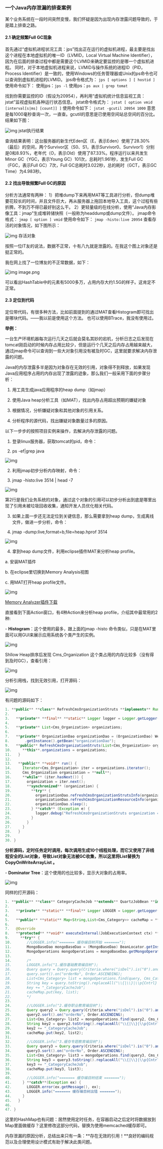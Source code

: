 ### 一个Java内存泄漏的排查案例

某个业务系统在一段时间突然变慢，我们怀疑是因为出现内存泄露问题导致的，于是踏上排查之路。

#### 2.1 确定频繁Full GC现象

首先通过“虚拟机进程状况工具：jps”找出正在运行的虚拟机进程，最主要是找出这个进程在本地虚拟机的唯一ID（LVMID，Local Virtual Machine Identifier），因为在后面的排查过程中都是需要这个LVMID来确定要监控的是哪一个虚拟机进程。
同时，对于本地虚拟机进程来说，LVMID与操作系统的进程ID（PID，Process Identifier）是一致的，使用Windows的任务管理器或Unix的ps命令也可以查询到虚拟机进程的LVMID。
jps命令格式为：
`jps [ options ] [ hostid ]`
使用命令如下：
使用jps：`jps -l`
使用ps：`ps aux | grep tomat`

找到你需要监控的ID（假设为20954），再利用“虚拟机统计信息监视工具：jstat”监视虚拟机各种运行状态信息。
jstat命令格式为：
`jstat [ option vmid [interval[s|ms] [count]] ]`
使用命令如下：
`jstat -gcutil 20954 1000`
意思是每1000毫秒查询一次，一直查。gcutil的意思是已使用空间站总空间的百分比。
结果如下图：

![img](image/164263a7ef98afcd) jstat执行结果

查询结果表明：这台服务器的新生代Eden区（E，表示Eden）使用了28.30%（最后）的空间，两个Survivor区（S0、S1，表示Survivor0、Survivor1）分别是0和8.93%，老年代（O，表示Old）使用了87.33%。程序运行以来共发生Minor GC（YGC，表示Young GC）101次，总耗时1.961秒，发生Full GC（FGC，表示Full GC）7次，Full GC总耗时3.022秒，总的耗时（GCT，表示GC Time）为4.983秒。

#### 2.2 找出导致频繁Full GC的原因

分析方法通常有两种：
1）把堆dump下来再用MAT等工具进行分析，但dump堆要花较长的时间，并且文件巨大，再从服务器上拖回本地导入工具，这个过程有些折腾，不到万不得已最好别这么干。
2）更轻量级的在线分析，使用“Java内存影像工具：jmap”生成堆转储快照（一般称为headdump或dump文件）。
jmap命令格式：
`jmap [ option ] vmid`
使用命令如下：
`jmap -histo:live 20954`
查看存活的对象情况，如下图所示：

![img](image/164263a7ef7d7418-1718845898020) 存活对象

按照一位IT友的说法，数据不正常，十有八九就是泄露的。在我这个图上对象还是挺正常的。

我在网上找了一位博友的不正常数据，如下：

![img](image/164263a7ef8ccb83) image.png

可以看出HashTable中的元素有5000多万，占用内存大约1.5G的样子。这肯定不正常。

#### 2.3 定位到代码

定位带代码，有很多种方法，比如前面提到的通过MAT查看Histogram即可找出是哪块代码。——我以前是使用这个方法。 也可以使用BTrace，我没有使用过。

**举例：**



一台生产环境机器每次运行几天之后就会莫名其妙的宕机，分析日志之后发现在tomcat刚启动的时候内存占用比较少，但是运行个几天之后内存占用越来越大，通过jmap命令可以查询到一些大对象引用没有被及时GC，这里就要求解决内存泄露的问题。



Java的内存泄露多半是因为对象存在无效的引用，对象得不到释放，如果发现Java应用程序占用的内存出现了泄露的迹象，那么我们一般采用下面的步骤分析：

1. 用工具生成java应用程序的heap dump（如jmap）

2. 使用Java heap分析工具（如MAT），找出内存占用超出预期的嫌疑对象

3. 根据情况，分析嫌疑对象和其他对象的引用关系。

4. 分析程序的源代码，找出嫌疑对象数量过多的原因。



以下一步步的按照项目实例来操作，去解决内存泄露的问题。

1. 登录linux服务器，获取tomcat的pid，命令：

1. ps -ef|grep java 

![img](https://img-blog.csdn.net/20160907153739493)





2. 利用jmap初步分析内存映射，命令：

1. jmap -histo:live 3514 | head -7 

![img](image/20160907162814112)

第2行是我们业务系统的对象，通过这个对象的引用可以初步分析出到底是哪里出现了引用未被垃圾回收收集，通知开发人员优化相关代码。



3. 如果上面一步还无法定位到关键信息，那么需要拿到heap dump，生成离线文件，做进一步分析，命令：



1. jmap -dump:live,format=b,file=heap.hprof 3514 

![img](image/20160907162941232)



4. 拿到heap dump文件，利用eclipse插件MAT来分析heap profile。

a. 安装MAT插件

b. 在eclipse里切换到Memory Analysis视图

c. 用MAT打开heap profile文件。

![img](image/20160907163118749)

[Memory Analyzer插件下载](http://www.eclipse.org/mat/downloads.php)

直接看到下面Action窗口，有4种Action来分析heap profile，介绍其中最常用的2种:

\- **Histogram**：这个使用的最多，跟上面的jmap -histo 命令类似，只是在MAT里面可以用GUI来展示应用系统各个类产生的实例。

![img](image/20160907163309052)

Shllow Heap排序后发现 Cms_Organization 这个类占用的内存比较多（没有得到及时GC），查看引用：

![img](image/20160907163424065)

分析引用栈，找到无效引用，打开源码：

![img](image/20160907163540520)

有问题的源码如下：



```java
1. **public** **class** RefreshCmsOrganizationStruts **implements** Runnable{ 
2.  
3.   **private** **final** **static** Logger logger = Logger.getLogger(RefreshCmsOrganizationStruts.**class**); 
4.    
5.   **private** List<Cms_Organization> organizations; 
6.  
7.   **private** OrganizationDao organizationDao = (OrganizationDao) WebContentBean 
8. ​      .getInstance().getBean("organizationDao"); 
9.   **public** RefreshCmsOrganizationStruts(List<Cms_Organization> organizations) { 
10. ​    **this**.organizations = organizations; 
11.   } 
12.  
13.   **public** **void** run() { 
14. ​    Iterator<Cms_Organization> iter = organizations.iterator(); 
15. ​    Cms_Organization organization = **null**; 
16. ​    **while** (iter.hasNext()) { 
17. ​      organization = iter.next(); 
18. ​      **synchronized** (organization) { 
19. ​        **try** { 
20. ​          organizationDao.refreshCmsOrganizationStrutsInfo(organization.getOrgaId()); 
21. ​          organizationDao.refreshCmsOrganizationResourceInfo(organization.getOrgaId()); 
22. ​          organizationDao.sleep(); 
23. ​        } **catch** (Exception e) { 
24. ​          logger.debug("RefreshCmsOrganizationStruts organization = " + organization.getOrgaId(), e); 
25. ​        } 
26. ​      } 
27. ​    } 
28.   } 
29.  
30. } 
```

**分析源码，定时任务定时调用，每次调用生成10个线程处理，而它又使用了非线程安全的List对象，导致List对象无法被GC收集，所以这里将List替换为CopyOnWriteArrayList 。**



\- **Dominator Tree**：这个使用的也比较多，显示大对象的占用率。

![img](image/20160907164212086)

同样的打开源码：



```java
1. **public** **class** CategoryCacheJob **extends** QuartzJobBean **implements** StatefulJob { 
2.    
3.   **private** **static** **final** Logger LOGGER = Logger.getLogger(CategoryCacheJob.**class**); 
4.    
5.   **public** **static** Map<String,List<Cms_Category>> cacheMap = **new** java.util.HashMap<String,List<Cms_Category>>(); 
6.  
7.   @Override 
8.   **protected** **void** executeInternal(JobExecutionContext ctx) **throws** JobExecutionException { 
9. ​    **try** { 
10. ​      //LOGGER.info("======= 缓存编目树开始 ======="); 
11. ​      MongoBaseDao mongoBaseDao = (MongoBaseDao) BeanLocator.getInstance().getBean("mongoBaseDao"); 
12. ​      MongoOperations mongoOperations = mongoBaseDao.getMongoOperations(); 
13. ​       
14. ​      /* 
15. ​      LOGGER.info("1.缓存基础教育编目树"); 
16. ​      Query query = Query.query(Criteria.where("isDel").is("0").and("categoryType").is("F")); 
17. ​      query.sort().on("orderNo", Order.ASCENDING); 
18. ​      List<Cms_Category> list = mongoOperations.find(query, Cms_Category.class); 
19. ​      String key = query.toString().replaceAll("\\{|\\}|\\p{Cntrl}|\\p{Space}", ""); 
20. ​      key += "_CategoryCacheJob"; 
21. ​      cacheMap.put(key, list); 
22. ​      */ 
23. ​       
24. ​      //LOGGER.info("2.缓存职业教育编目树"); 
25. ​      Query query2 = Query.query(Criteria.where("isDel").is("0").and("categoryType").in("JMP","JHP")); 
26. ​      query2.sort().on("orderNo", Order.ASCENDING); 
27. ​      List<Cms_Category> list2 = mongoOperations.find(query2, Cms_Category.**class**); 
28. ​      String key2 = query2.toString().replaceAll("\\{|\\}|\\p{Cntrl}|\\p{Space}", ""); 
29. ​      key2 += "_CategoryCacheJob"; 
30. ​      cacheMap.put(key2, list2); 
31. ​       
32. ​      //LOGGER.info("3.缓存专题教育编目树"); 
33. ​      Query query3 = Query.query(Criteria.where("isDel").is("0").and("categoryType").is("JS")); 
34. ​      query3.sort().on("orderNo", Order.ASCENDING); 
35. ​      List<Cms_Category> list3 = mongoOperations.find(query3, Cms_Category.**class**); 
36. ​      String key3 = query3.toString().replaceAll("\\{|\\}|\\p{Cntrl}|\\p{Space}", ""); 
37. ​      key3 += "_CategoryCacheJob"; 
38. ​      cacheMap.put(key3, list3); 
39. ​       
40. ​      //LOGGER.info("======= 缓存编目树结束 ======="); 
41. ​    } **catch**(Exception ex) { 
42. ​      LOGGER.error(ex.getMessage(), ex); 
43. ​      LOGGER.info("======= 缓存编目树出错 ======="); 
44. ​    } 
45.   } 
46.  
47. } 
```

这里的HashMap也有问题：居然使用定时任务，在容器启动之后定时将数据放到Map里面做缓存？这里修改这部分代码，替换为使用memcached缓存即可。

内存泄漏的原因分析，总结出来只有一条：**存在无效的引用！**良好的编码规范以及合理使用设计模式有助于解决此类问题。